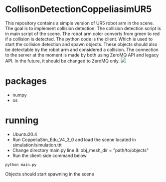 # CollisonDetectionCoppeliasimUR5
This repository contains a simple version of UR5 robot arm in the scene. The goal is to implement collision detection. The collision detection script is in main script of the scene.
The robot arm color converts from green to red if a collision is detected. 
The python code is the client. Which is used to start the collision detection and spawn objects. These objects should also be detectable by the robot arm and considered a collision.
The connection to the server at the moment is made by both using ZeroMQ API and legacy API. In the future, it should be changed to ZeroMQ only.
![](demo.gif)

# packages
- numpy
- os 

# running 
- Ubuntu20.4
- Run CoppeliaSim_Edu_V4_3_0 and load the scene located in simulation/simulation.ttt
- Change directory main.py line 8: obj_mesh_dir = "path/to/objects"
- Run the client-side command below

```
python main.py
```

Objects should start spawning in the scene

